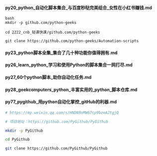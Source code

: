 #### py20_python_自动化脚本集合_与百度秒哒完美组合_女性在小红书赚钱.md

```
bash
mkdir -p github.com/python-geeks

cd 2222_cnb_轻课快课/github.com/python-geeks

git clone https://github.com/python-geeks/Automation-scripts
```

#### py23_python脚本全集_集合了几十种功能你值得拥有.md

#### py26_learn_python_学习和使用Python的脚本集合一网打尽.md

#### py27_60个python脚本_助你自动化任务.md


#### py28_geekcomputers_python_丰富实用的_python_脚本仓库.md


#### py77_pygithub_用python自动化掌控_gitHub的利器.md

```bash
# https://mp.weixin.qq.com/s/HNDN9nMW67cp9bznAJtgjQ

# 项目地址：https://github.com/PyGithub/PyGithub

mkdir -p PyGithub

cd PyGithub

git clone https://github.com/PyGithub/PyGithub
```
